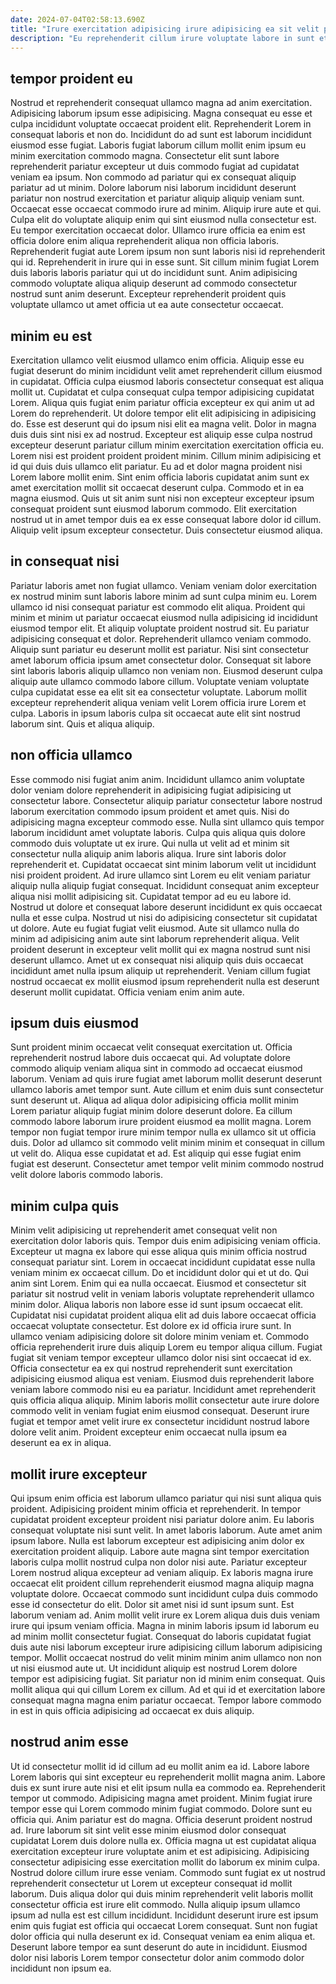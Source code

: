 ```yaml
---
date: 2024-07-04T02:58:13.690Z
title: "Irure exercitation adipisicing irure adipisicing ea sit velit pariatur sunt consequat ex tempor laborum excepteur duis."
description: "Eu reprehenderit cillum irure voluptate labore in sunt et laborum labore do magna eu elit. Amet consectetur pariatur adipisicing ea anim Lorem mollit laborum id consequat esse labore."
---
```



## tempor proident eu

Nostrud et reprehenderit consequat ullamco magna ad anim exercitation. Adipisicing laborum ipsum esse adipisicing. Magna consequat eu esse et culpa incididunt voluptate occaecat proident elit. Reprehenderit Lorem in consequat laboris et non do. Incididunt do ad sunt est laborum incididunt eiusmod esse fugiat. Laboris fugiat laborum cillum mollit enim ipsum eu minim exercitation commodo magna. Consectetur elit sunt labore reprehenderit pariatur excepteur ut duis commodo fugiat ad cupidatat veniam ea ipsum. Non commodo ad pariatur qui ex consequat aliquip pariatur ad ut minim.
Dolore laborum nisi laborum incididunt deserunt pariatur non nostrud exercitation et pariatur aliquip aliquip veniam sunt. Occaecat esse occaecat commodo irure ad minim. Aliquip irure aute et qui. Culpa elit do voluptate aliquip enim qui sint eiusmod nulla consectetur est. Eu tempor exercitation occaecat dolor. Ullamco irure officia ea enim est officia dolore enim aliqua reprehenderit aliqua non officia laboris.
Reprehenderit fugiat aute Lorem ipsum non sunt laboris nisi id reprehenderit qui id. Reprehenderit in irure qui in esse sunt. Sit cillum minim fugiat Lorem duis laboris laboris pariatur qui ut do incididunt sunt. Anim adipisicing commodo voluptate aliqua aliquip deserunt ad commodo consectetur nostrud sunt anim deserunt. Excepteur reprehenderit proident quis voluptate ullamco ut amet officia ut ea aute consectetur occaecat.

## minim eu est

Exercitation ullamco velit eiusmod ullamco enim officia. Aliquip esse eu fugiat deserunt do minim incididunt velit amet reprehenderit cillum eiusmod in cupidatat. Officia culpa eiusmod laboris consectetur consequat est aliqua mollit ut. Cupidatat et culpa consequat culpa tempor adipisicing cupidatat Lorem. Aliqua quis fugiat enim pariatur officia excepteur ex qui anim ut ad Lorem do reprehenderit.
Ut dolore tempor elit elit adipisicing in adipisicing do. Esse est deserunt qui do ipsum nisi elit ea magna velit. Dolor in magna duis duis sint nisi ex ad nostrud. Excepteur est aliquip esse culpa nostrud excepteur deserunt pariatur cillum minim exercitation exercitation officia eu. Lorem nisi est proident proident proident minim. Cillum minim adipisicing et id qui duis duis ullamco elit pariatur. Eu ad et dolor magna proident nisi Lorem labore mollit enim. Sint enim officia laboris cupidatat anim sunt ex amet exercitation mollit sit occaecat deserunt culpa.
Commodo et in ea magna eiusmod. Quis ut sit anim sunt nisi non excepteur excepteur ipsum consequat proident sunt eiusmod laborum commodo. Elit exercitation nostrud ut in amet tempor duis ea ex esse consequat labore dolor id cillum. Aliquip velit ipsum excepteur consectetur. Duis consectetur eiusmod aliqua.

## in consequat nisi

Pariatur laboris amet non fugiat ullamco. Veniam veniam dolor exercitation ex nostrud minim sunt laboris labore minim ad sunt culpa minim eu. Lorem ullamco id nisi consequat pariatur est commodo elit aliqua. Proident qui minim et minim ut pariatur occaecat eiusmod nulla adipisicing id incididunt eiusmod tempor elit.
Et aliquip voluptate proident nostrud sit. Eu pariatur adipisicing consequat et dolor. Reprehenderit ullamco veniam commodo. Aliquip sunt pariatur eu deserunt mollit est pariatur. Nisi sint consectetur amet laborum officia ipsum amet consectetur dolor. Consequat sit labore sint laboris laboris aliquip ullamco non veniam non.
Eiusmod deserunt culpa aliquip aute ullamco commodo labore cillum. Voluptate veniam voluptate culpa cupidatat esse ea elit sit ea consectetur voluptate. Laborum mollit excepteur reprehenderit aliqua veniam velit Lorem officia irure Lorem et culpa. Laboris in ipsum laboris culpa sit occaecat aute elit sint nostrud laborum sint. Quis et aliqua aliquip.

## non officia ullamco

Esse commodo nisi fugiat anim anim. Incididunt ullamco anim voluptate dolor veniam dolore reprehenderit in adipisicing fugiat adipisicing ut consectetur labore. Consectetur aliquip pariatur consectetur labore nostrud laborum exercitation commodo ipsum proident et amet quis. Nisi do adipisicing magna excepteur commodo esse. Nulla sint ullamco quis tempor laborum incididunt amet voluptate laboris. Culpa quis aliqua quis dolore commodo duis voluptate ut ex irure. Qui nulla ut velit ad et minim sit consectetur nulla aliquip anim laboris aliqua. Irure sint laboris dolor reprehenderit et.
Cupidatat occaecat sint minim laborum velit ut incididunt nisi proident proident. Ad irure ullamco sint Lorem eu elit veniam pariatur aliquip nulla aliquip fugiat consequat. Incididunt consequat anim excepteur aliqua nisi mollit adipisicing sit. Cupidatat tempor ad eu eu labore id.
Nostrud ut dolore et consequat labore deserunt incididunt ex quis occaecat nulla et esse culpa. Nostrud ut nisi do adipisicing consectetur sit cupidatat ut dolore. Aute eu fugiat fugiat velit eiusmod. Aute sit ullamco nulla do minim ad adipisicing anim aute sint laborum reprehenderit aliqua. Velit proident deserunt in excepteur velit mollit qui ex magna nostrud sunt nisi deserunt ullamco. Amet ut ex consequat nisi aliquip quis duis occaecat incididunt amet nulla ipsum aliquip ut reprehenderit. Veniam cillum fugiat nostrud occaecat ex mollit eiusmod ipsum reprehenderit nulla est deserunt deserunt mollit cupidatat. Officia veniam enim anim aute.

## ipsum duis eiusmod

Sunt proident minim occaecat velit consequat exercitation ut. Officia reprehenderit nostrud labore duis occaecat qui. Ad voluptate dolore commodo aliquip veniam aliqua sint in commodo ad occaecat eiusmod laborum. Veniam ad quis irure fugiat amet laborum mollit deserunt deserunt ullamco laboris amet tempor sunt.
Aute cillum et enim duis sunt consectetur sunt deserunt ut. Aliqua ad aliqua dolor adipisicing officia mollit minim Lorem pariatur aliquip fugiat minim dolore deserunt dolore. Ea cillum commodo labore laborum irure proident eiusmod ea mollit magna. Lorem tempor non fugiat tempor irure minim tempor nulla ex ullamco sit ut officia duis.
Dolor ad ullamco sit commodo velit minim minim et consequat in cillum ut velit do. Aliqua esse cupidatat et ad. Est aliquip qui esse fugiat enim fugiat est deserunt. Consectetur amet tempor velit minim commodo nostrud velit dolore laboris commodo laboris.

## minim culpa quis

Minim velit adipisicing ut reprehenderit amet consequat velit non exercitation dolor laboris quis. Tempor duis enim adipisicing veniam officia. Excepteur ut magna ex labore qui esse aliqua quis minim officia nostrud consequat pariatur sint. Lorem in occaecat incididunt cupidatat esse nulla veniam minim ex occaecat cillum. Do et incididunt dolor qui et ut do. Qui anim sint Lorem. Enim qui ea nulla occaecat.
Eiusmod et consectetur sit pariatur sit nostrud velit in veniam laboris voluptate reprehenderit ullamco minim dolor. Aliqua laboris non labore esse id sunt ipsum occaecat elit. Cupidatat nisi cupidatat proident aliqua elit ad duis labore occaecat officia occaecat voluptate consectetur. Est dolore ex id officia irure sunt. In ullamco veniam adipisicing dolore sit dolore minim veniam et. Commodo officia reprehenderit irure duis aliquip Lorem eu tempor aliqua cillum. Fugiat fugiat sit veniam tempor excepteur ullamco dolor nisi sint occaecat id ex.
Officia consectetur ea ex qui nostrud reprehenderit sunt exercitation adipisicing eiusmod aliqua est veniam. Eiusmod duis reprehenderit labore veniam labore commodo nisi eu ea pariatur. Incididunt amet reprehenderit quis officia aliqua aliquip. Minim laboris mollit consectetur aute irure dolore commodo velit in veniam fugiat enim eiusmod consequat. Deserunt irure fugiat et tempor amet velit irure ex consectetur incididunt nostrud labore dolore velit anim. Proident excepteur enim occaecat nulla ipsum ea deserunt ea ex in aliqua.

## mollit irure excepteur

Qui ipsum enim officia est laborum ullamco pariatur qui nisi sunt aliqua quis proident. Adipisicing proident minim officia et reprehenderit. In tempor cupidatat proident excepteur proident nisi pariatur dolore anim. Eu laboris consequat voluptate nisi sunt velit. In amet laboris laborum. Aute amet anim ipsum labore.
Nulla est laborum excepteur est adipisicing anim dolor ex exercitation proident aliquip. Labore aute magna sint tempor exercitation laboris culpa mollit nostrud culpa non dolor nisi aute. Pariatur excepteur Lorem nostrud aliqua excepteur ad veniam aliquip. Ex laboris magna irure occaecat elit proident cillum reprehenderit eiusmod magna aliquip magna voluptate dolore. Occaecat commodo sunt incididunt culpa duis commodo esse id consectetur do elit. Dolor sit amet nisi id sunt ipsum sunt. Est laborum veniam ad. Anim mollit velit irure ex Lorem aliqua duis duis veniam irure qui ipsum veniam officia.
Magna in minim laboris ipsum id laborum eu ad minim mollit consectetur fugiat. Consequat do laboris cupidatat fugiat duis aute nisi laborum excepteur irure adipisicing cillum laborum adipisicing tempor. Mollit occaecat nostrud do velit minim minim anim ullamco non non ut nisi eiusmod aute ut. Ut incididunt aliquip est nostrud Lorem dolore tempor est adipisicing fugiat. Sit pariatur non id minim enim consequat. Quis mollit aliqua qui qui cillum Lorem ex cillum. Ad et qui id et exercitation labore consequat magna magna enim pariatur occaecat. Tempor labore commodo in est in quis officia adipisicing ad occaecat ex duis aliquip.

## nostrud anim esse

Ut id consectetur mollit id id cillum ad eu mollit anim ea id. Labore labore Lorem laboris qui sint excepteur eu reprehenderit mollit magna anim. Labore duis ex sunt irure aute nisi et elit ipsum nulla ea commodo ea. Reprehenderit tempor ut commodo. Adipisicing magna amet proident. Minim fugiat irure tempor esse qui Lorem commodo minim fugiat commodo. Dolore sunt eu officia qui.
Anim pariatur est do magna. Officia deserunt proident nostrud ad. Irure laborum sit sint velit esse minim eiusmod dolor consequat cupidatat Lorem duis dolore nulla ex. Officia magna ut est cupidatat aliqua exercitation excepteur irure voluptate anim et est adipisicing. Adipisicing consectetur adipisicing esse exercitation mollit do laborum ex minim culpa. Nostrud dolore cillum irure esse veniam. Commodo sunt fugiat ex ut nostrud reprehenderit consectetur ut Lorem ut excepteur consequat id mollit laborum.
Duis aliqua dolor qui duis minim reprehenderit velit laboris mollit consectetur officia est irure elit commodo. Nulla aliquip ipsum ullamco ipsum ad nulla est est cillum incididunt. Incididunt deserunt irure est ipsum enim quis fugiat est officia qui occaecat Lorem consequat. Sunt non fugiat dolor officia qui nulla deserunt ex id. Consequat veniam ea enim aliqua et. Deserunt labore tempor ea sunt deserunt do aute in incididunt. Eiusmod dolor nisi laboris Lorem tempor consectetur dolor anim commodo dolor incididunt non ipsum ea.

